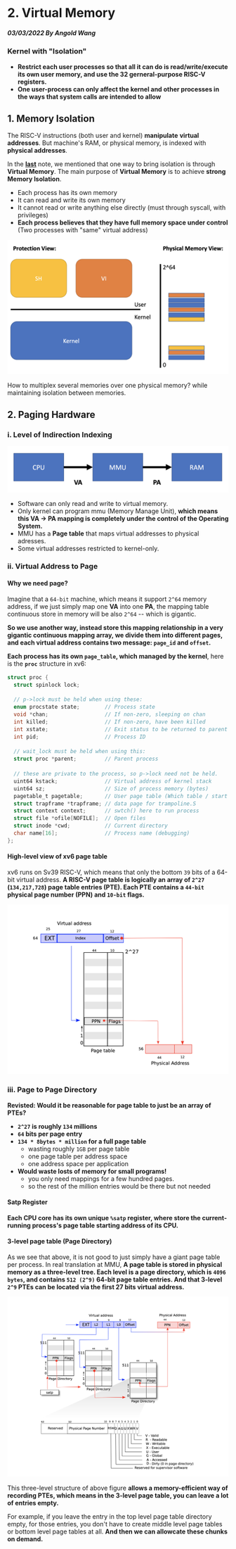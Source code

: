 # 2. Virtual Memory
##### 03/03/2022 By Angold Wang

### Kernel with "Isolation"
* **Restrict each user processes so that all it can do is read/write/execute its own user memory, and use the 32 gerneral-purpose RISC-V registers.**
* **One user-process can only affect the kernel and other processes in the ways that system calls are intended to allow**


## 1. Memory Isolation


The RISC-V instructions (both user and kernel) **manipulate** **virtual addresses**. But machine's RAM, or physical memory, is indexed with **physical addresses**. 

In the **[last](https://a4org.github.io/os/docs/lectures/1Introduction.html)** note, we mentioned that one way to bring isolation is through **Virtual Memory**.
The main purpose of **Virtual Memory** is to achieve **strong Memory Isolation**.

* Each process has its own memory
* It can read and write its own memory
* It cannot read or write anything else directly (must through syscall, with privileges)
* **Each process believes that they have full memory space under control** (Two processes with "same" virtual address)

![pvview](Sources/pvview.png)

How to multiplex several memories over one physical memory? while maintaining isolation between memories.

## 2. Paging Hardware

### i. Level of Indirection Indexing

![lii](Sources/lii.png)

* Software can only read and write to virtual memory.
* Only kernel can program mmu (Memory Manage Unit), **which means this VA -> PA mapping is completely under the control of the Operating System.**
* MMU has a **Page table** that maps virtual addresses to physical adresses.
* Some virtual addresses restricted to kernel-only.

### ii. Virtual Address to Page

#### Why we need page?
Imagine that a `64-bit` machine, which means it support `2^64` memory address, if we just simply map one **VA** into one **PA**, the mapping table continuous store in memory will be also `2^64` -- which is gigantic.

**So we use another way, instead store this mapping relationship in a very gigantic continuous mapping array, we divide them into different pages, and each virtual address contains two message: `page_id` and `offset`.**

**Each process has its own `page_table`, which managed by the kernel**, here is the **`proc`** structure in xv6:

```c
struct proc {
  struct spinlock lock;

  // p->lock must be held when using these:
  enum procstate state;        // Process state
  void *chan;                  // If non-zero, sleeping on chan
  int killed;                  // If non-zero, have been killed
  int xstate;                  // Exit status to be returned to parent's wait
  int pid;                     // Process ID

  // wait_lock must be held when using this:
  struct proc *parent;         // Parent process

  // these are private to the process, so p->lock need not be held.
  uint64 kstack;               // Virtual address of kernel stack
  uint64 sz;                   // Size of process memory (bytes)
  pagetable_t pagetable;       // User page table (Which table / start address)
  struct trapframe *trapframe; // data page for trampoline.S
  struct context context;      // swtch() here to run process
  struct file *ofile[NOFILE];  // Open files
  struct inode *cwd;           // Current directory
  char name[16];               // Process name (debugging)
};

```

#### High-level view of xv6 page table

xv6 runs on Sv39 RISC-V, which means that only the bottom `39` bits of a 64-bit virtual address. **A RISC-V page table is logically an array of `2^27` (`134,217,728`) page table entries (PTE). Each PTE contains a `44-bit` physical page number (PPN) and `10-bit` flags.**

![abstractpage](Sources/abstractpage.png)

### iii. Page to Page Directory

**Revisted: Would it be reasonable for page table to just be an array of PTEs?**
* **`2^27` is roughly `134` millions**
* **`64` bits per page entry**
* **`134 * 8bytes * million` for a full page table**
    * wasting roughly `1GB` per page table
    * one page table per address space
    * one address space per application
* **Would waste losts of memory for small programs!**
    * you only need mappings for a few hundred pages.
    * so the rest of the million entries would be there but not needed


#### Satp Register
**Each CPU core has its own unique `%satp` register, where store the current-running process's page table starting address of its CPU.**

#### 3-level page table (Page Directory)

As we see that above, it is not good to just simply have a giant page table per process. In real translation at MMU, **A page table is stored in physical memory as a three-level tree. Each level is a page directory, which is `4096 bytes`, and contains `512 (2^9)` 64-bit page table entries. And that 3-level `2^9` PTEs can be located via the first 27 bits virtual address.**

![mmu3level](Sources/mmu3level.png)


This three-level structure of above figure **allows a memory-efficient way of recording PTEs, which means in the 3-level page table, you can leave a lot of entries empty.**

For example, if you leave the entry in the top level page table directory empty, for those entries, you don't have to create middle level page tables or bottom level page tables at all. **And then we can allowcate these chunks on demand.**













